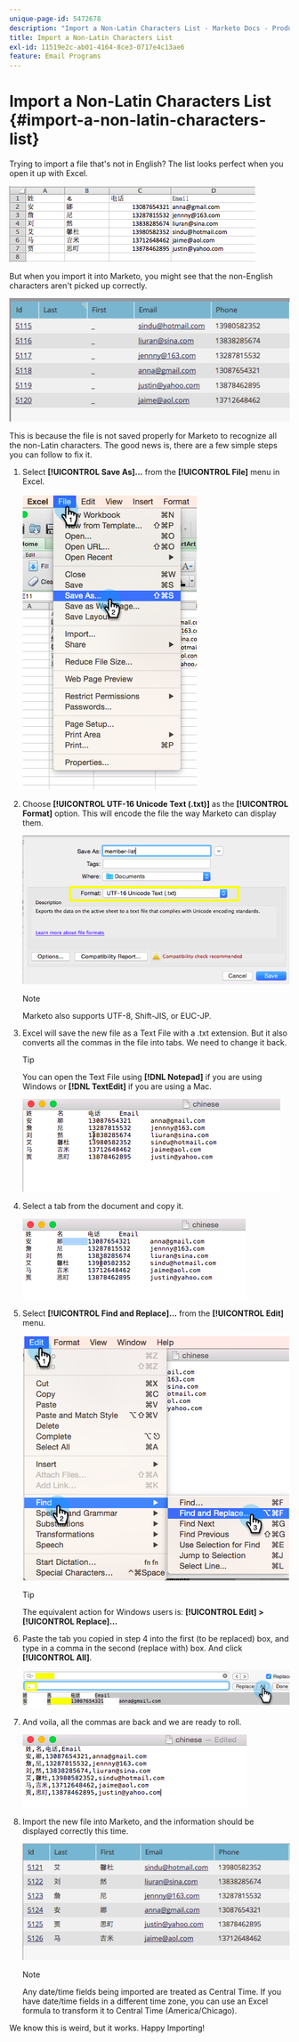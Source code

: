 ```yaml
---
unique-page-id: 5472678
description: "Import a Non-Latin Characters List - Marketo Docs - Product Documentation"
title: Import a Non-Latin Characters List
exl-id: 11519e2c-ab01-4164-8ce3-0717e4c13ae6
feature: Email Programs
---
```

# Import a Non-Latin Characters List {#import-a-non-latin-characters-list}

Trying to import a file that's not in English? The list looks perfect when you open it up with Excel.

![](assets/image2015-2-10-9-3a34-3a57.png)

But when you import it into Marketo, you might see that the non-English characters aren't picked up correctly.

![](assets/image2015-2-10-9-3a35-3a49.png)

This is because the file is not saved properly for Marketo to recognize all the non-Latin characters. The good news is, there are a few simple steps you can follow to fix it.

1. Select **[!UICONTROL Save As]...** from the **[!UICONTROL File]** menu in Excel.

   ![](assets/image2015-2-10-9-3a46-3a44.png)

1. Choose **[!UICONTROL UTF-16 Unicode Text (.txt)]** as the **[!UICONTROL Format]** option. This will encode the file the way Marketo can display them.

   ![](assets/image2015-2-10-9-3a48-3a7.png)

   >[!NOTE]
   >
   >Marketo also supports UTF-8, Shift-JIS, or EUC-JP.

1. Excel will save the new file as a Text File with a .txt extension. But it also converts all the commas in the file into tabs. We need to change it back.

   >[!TIP]
   >
   >You can open the Text File using **[!DNL Notepad]** if you are using Windows or **[!DNL TextEdit]** if you are using a Mac.

   ![](assets/image2015-2-10-9-3a51-3a41.png)

1. Select a tab from the document and copy it.

   ![](assets/image2015-2-10-9-3a55-3a53.png)

1. Select **[!UICONTROL Find and Replace]...** from the **[!UICONTROL Edit]** menu.

   ![](assets/image2015-2-10-9-3a59-3a8.png)

   >[!TIP]
   >
   >The equivalent action for Windows users is: **[!UICONTROL Edit] > [!UICONTROL Replace]...**

1. Paste the tab you copied in step 4 into the first (to be replaced) box, and type in a comma in the second (replace with) box. And click **[!UICONTROL All]**.

   ![](assets/image2015-2-10-10-3a8-3a53.png)

1. And voila, all the commas are back and we are ready to roll.

   ![](assets/image2015-2-10-10-3a14-3a45.png)

1. Import the new file into Marketo, and the information should be displayed correctly this time.

   ![](assets/image2015-2-10-10-3a16-3a9.png)

   >[!NOTE]
   >
   >Any date/time fields being imported are treated as Central Time. If you have date/time fields in a different time zone, you can use an Excel formula to transform it to Central Time (America/Chicago).

We know this is weird, but it works. Happy Importing!

